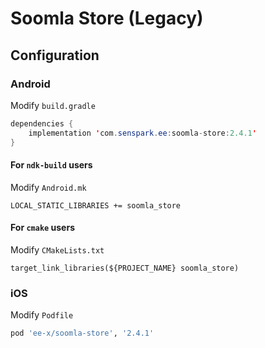 # Soomla Store (Legacy)
## Configuration
### Android
Modify `build.gradle`
```java
dependencies {
    implementation 'com.senspark.ee:soomla-store:2.4.1'
}
```

#### For `ndk-build` users
Modify `Android.mk`
```
LOCAL_STATIC_LIBRARIES += soomla_store
```

#### For `cmake` users
Modify `CMakeLists.txt`
```
target_link_libraries(${PROJECT_NAME} soomla_store)
```

### iOS
Modify `Podfile`
```ruby
pod 'ee-x/soomla-store', '2.4.1'
```